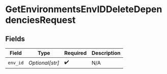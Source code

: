 # GetEnvironmentsEnvIDDeleteDependenciesRequest


## Fields

| Field              | Type               | Required           | Description        |
| ------------------ | ------------------ | ------------------ | ------------------ |
| `env_id`           | *Optional[str]*    | :heavy_check_mark: | N/A                |